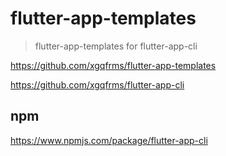 # flutter-app-templates

> flutter-app-templates for flutter-app-cli


https://github.com/xgqfrms/flutter-app-templates

https://github.com/xgqfrms/flutter-app-cli

## npm

https://www.npmjs.com/package/flutter-app-cli
